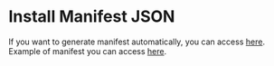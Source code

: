 # Install Manifest JSON
If you want to generate manifest automatically, you can access [here](https://tomitm.github.io/appmanifest/).  
Example of manifest you can access [here](https://developer.mozilla.org/en-US/docs/Web/Manifest).